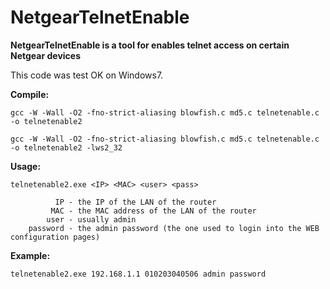 # NetgearTelnetEnable

**NetgearTelnetEnable is a tool for enables telnet access on certain Netgear devices**

This code was test OK on Windows7.


**Compile:**

`gcc -W -Wall -O2 -fno-strict-aliasing blowfish.c md5.c telnetenable.c -o telnetenable2`

`gcc -W -Wall -O2 -fno-strict-aliasing blowfish.c md5.c telnetenable.c -o telnetenable2 -lws2_32`

**Usage:**

`telnetenable2.exe <IP> <MAC> <user> <pass>`

              IP - the IP of the LAN of the router
             MAC - the MAC address of the LAN of the router
            user - usually admin
        password - the admin password (the one used to login into the WEB configuration pages)

**Example:**

`telnetenable2.exe 192.168.1.1 010203040506 admin password`

